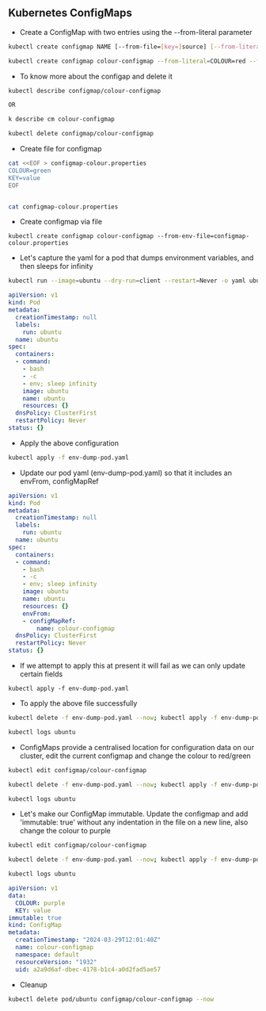 ## Kubernetes ConfigMaps


- Create a ConfigMap with two entries using the --from-literal parameter
```bash
kubectl create configmap NAME [--from-file=[key=]source] [--from-literal=key1=value1] [--dry-run=server|client|none]

kubectl create configmap colour-configmap --from-literal=COLOUR=red --from-literal=KEY=value
```

- To know more about the configap and delete it
```bash
kubectl describe configmap/colour-configmap 

OR

k describe cm colour-configmap 

kubectl delete configmap/colour-configmap
```

- Create file for configmap
```bash
cat <<EOF > configmap-colour.properties
COLOUR=green
KEY=value
EOF


cat configmap-colour.properties
```

- Create configmap via file
```
kubectl create configmap colour-configmap --from-env-file=configmap-colour.properties
```

- Let's capture the yaml for a pod that dumps environment variables, and then sleeps for infinity 
```bash
kubectl run --image=ubuntu --dry-run=client --restart=Never -o yaml ubuntu --command bash -- -c 'env; sleep infinity' | tee env-dump-pod.yaml
```

```yaml
apiVersion: v1
kind: Pod
metadata:
  creationTimestamp: null
  labels:
    run: ubuntu
  name: ubuntu
spec:
  containers:
  - command:
    - bash
    - -c
    - env; sleep infinity
    image: ubuntu
    name: ubuntu
    resources: {}
  dnsPolicy: ClusterFirst
  restartPolicy: Never
status: {}
```

- Apply the above configuration
```bash
kubectl apply -f env-dump-pod.yaml
```

- Update our pod yaml (env-dump-pod.yaml) so that it includes an envFrom, configMapRef
```yaml
apiVersion: v1
kind: Pod
metadata:
  creationTimestamp: null
  labels:
    run: ubuntu
  name: ubuntu
spec:
  containers:
  - command:
    - bash
    - -c
    - env; sleep infinity
    image: ubuntu
    name: ubuntu
    resources: {}
    envFrom:
    - configMapRef:
        name: colour-configmap  
  dnsPolicy: ClusterFirst
  restartPolicy: Never
status: {}
```
- If we attempt to apply this at present it will fail as we can only update certain fields
```
kubectl apply -f env-dump-pod.yaml
```

- To apply the above file successfully 
```bash
kubectl delete -f env-dump-pod.yaml --now; kubectl apply -f env-dump-pod.yaml

kubectl logs ubuntu
```

- ConfigMaps provide a centralised location for configuration data on our cluster, edit the current configmap and change the colour to red/green


```bash
kubectl edit configmap/colour-configmap

kubectl delete -f env-dump-pod.yaml --now; kubectl apply -f env-dump-pod.yaml

kubectl logs ubuntu
```

- Let's make our ConfigMap immutable. Update the configmap and add 'immutable: true' without any indentation in the file on a new line, also change the colour to purple

```bash
kubectl edit configmap/colour-configmap

kubectl delete -f env-dump-pod.yaml --now; kubectl apply -f env-dump-pod.yaml

kubectl logs ubuntu
```

```yaml
apiVersion: v1
data:
  COLOUR: purple
  KEY: value
immutable: true
kind: ConfigMap
metadata:
  creationTimestamp: "2024-03-29T12:01:40Z"
  name: colour-configmap
  namespace: default
  resourceVersion: "1932"
  uid: a2a9d6af-dbec-4178-b1c4-a0d2fad5ae57
```

- Cleanup
```bash
kubectl delete pod/ubuntu configmap/colour-configmap --now
```